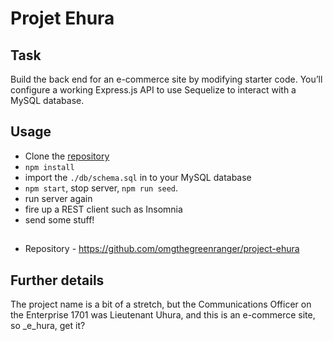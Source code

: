 # Projet Ehura

## Task

 Build the back end for an e-commerce site by modifying starter code. You’ll configure a working Express.js API to use Sequelize to interact with a MySQL database.


## Usage

 - Clone the [repository](https://github.com/omgthegreenranger/project-ehura)
 - `npm install`
 - import the `./db/schema.sql` in to your MySQL database
 - `npm start`, stop server, `npm run seed`.
 - run server again
 - fire up a REST client such as Insomnia
 - send some stuff!

##
- Repository - https://github.com/omgthegreenranger/project-ehura

## Further details

The project name is a bit of a stretch, but the Communications Officer on the Enterprise 1701 was Lieutenant Uhura, and this is an e-commerce site, so _e_hura, get it?

